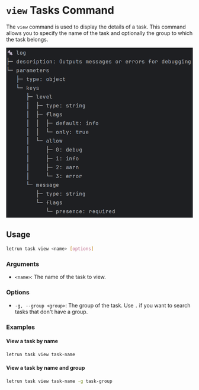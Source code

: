 # `view` Tasks Command

The `view` command is used to display the details of a task.
This command allows you to specify the name of the task and optionally the group to which the task belongs.

![command-task-view.png](../../images/command-task-view.png)

## Usage

```sh
letrun task view <name> [options]
```

### Arguments

- `<name>`: The name of the task to view.

### Options

- `-g, --group <group>`: The group of the task. Use `.` if you want to search tasks that don't have a group.

### Examples

#### View a task by name

```sh
letrun task view task-name
```

#### View a task by name and group

```sh
letrun task view task-name -g task-group
```
